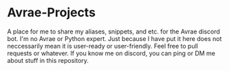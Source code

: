 # Avrae-Projects

A place for me to share my aliases, snippets, and etc. for the Avrae discord bot.
I'm no Avrae or Python expert. Just because I have put it here does not neccessarily mean it is user-ready or user-friendly.
Feel free to pull requests or whatever. If you know me on discord, you can ping or DM me about stuff in this repository.
